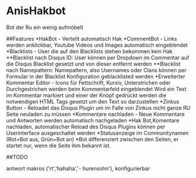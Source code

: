 # AnisHakbot

Bot der Ru ein wenig aufmöbelt

##Features 
*HakBot - Verteilt automatisch Hak 
*CommentBot - Links werden anklickbar, Youtube Videos und Images automatisch eingeblendet 
*Blacklists - User die auf den Blacklists stehen bekommen kein Hak 
**Blacklist nach Disqus ID: User können per Dropdown im Commentar auf die Disqus Blacklist gesetzt und von dieser entfernt werden 
**Blacklist nach Namepattern: Namepattern, also Usernames oder Clans können per Formular in der Blacklist Konfiguration geblacklisted werden 
*Erweiterter Kommentar Editor - Icons für Fettschrift, Kursiv, Unterstrichen oder Durchgestrichen werden beim Kommentarfeld eingeblendet Wird ein Text im Kommentar markiert und einer der Knöpf gedrückt werden die notwendigen HTML Tags gesetzt um den Text so darzustellen 
*Zinkus Button - Reloadet das Disqus Plugin um im Falle von Zinkus nicht ganze RU Seite neuladen zu müssen 
*Kommentare nachladen - Neue Kommentare und Antworten werden automatisch nachgeladen 
*Hak Bot,Komentare nachladen, automatischer Reload des Disqus Plugins können per Userinterface ausgeschaltet werden 
*Statusanzeige im Communitynamen (Rot=Bot aus, Grün=Bot an) 
*Bot differenziert zwischen den Seiten, er startet nur, wenn die Seite ihm bekannt ist.

##TODO

antwort makros ('rt','hahaha','- hurensohn'), konfigurierbar